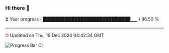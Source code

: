 ### Hi there 👋

⏳ Year progress { ████████████████████████████▁▁ } 96.50 %

---

⏰ Updated on Thu, 19 Dec 2024 04:42:34 GMT

![Progress Bar CI](https://github.com/IshwaranRudhara/GIT-ACTION/workflows/Progress%20Bar%20CI/badge.svg)
